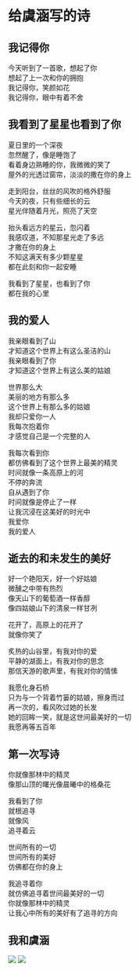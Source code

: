 # 给虞涵写的诗

## 我记得你

今天听到了一首歌，想起了你  
想起了上一次和你的拥抱  
我记得你，笑颜如花  
我记得你，眼中有着不舍  



## 我看到了星星也看到了你

夏日里的一个深夜  
忽然醒了，像是睡饱了  
看着身边熟睡的你，我微微的笑了  
屋外的光透过窗帘，淡淡的撒在你的身上  



走到阳台，丝丝的风吹的格外舒服  
今天的夜，只有些细长的云  
星光伴随着月光，照亮了天空  




抬头看远方的星云，忽闪着  
我感叹道，不知那星光走了多远  
才撒在你的身上  
不知这满天有多少颗星星  
都在此刻和你一起安睡  




我看到了星星，也看到了你  
都在我的心里  


## 我的爱人

我亲眼看到了山  
才知道这个世界上有这么圣洁的山  
我亲眼看到了你  
才知道这个世界上有这么美的姑娘  




世界那么大  
美丽的地方有那么多  
这个世界上有那么多的姑娘  
我却只爱你一人  
我每次抱着你  
才感觉自己是一个完整的人  




我每次看到你  
都仿佛看到了这个世界上最美的精灵  
时间就像一条高原上的河  
不停的奔流  
自从遇到了你  
时间就像是停止了一样  
让我沉浸在这美好的时光中  
我爱你  
我的爱人  

## 逝去的和未发生的美好

好一个艳阳天，好一个好姑娘  
微醺之中带有热烈  
像天山下的葡萄酒一样香醇  
像四姑娘山下的清泉一样甘冽  




花开了，高原上的花开了  
就像你笑了  




炙热的山谷里，有我对你的爱  
平静的湖面上，有我对你的思念  
那信天游的歌声里，有我对你的情愫  




我愿化身石桥  
只为与一个背着竹篓的姑娘，擦身而过  
再一次的，看风吹过她的长发  
她的回眸一笑，就是这世间最美好的一切  
我愿再等五百年  


## 第一次写诗
你就像那林中的精灵  
像那山顶的曙光像晨曦中的格桑花  



我看到了你  
就根追寻  
就像风  
追寻着云  



世间所有的一切  
世间所有的美好  
仿佛都在你的身上  



我追寻着你  
就仿佛追寻着世间最美好的一切  
你就像那林中的精灵  
让我心中所有的美好有了追寻的方向  

## 我和虞涵	
![](https://blog-pic-1309518238.cos.ap-hongkong.myqcloud.com/20250220184537.png)
![](https://blog-pic-1309518238.cos.ap-hongkong.myqcloud.com/DSC8833.JPG)

